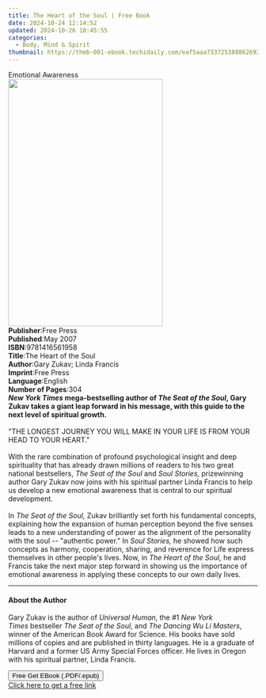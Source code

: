 ```yaml
---
title: The Heart of the Soul | Free Book
date: 2024-10-24 12:14:52
updated: 2024-10-26 10:45:55
categories:
  - Body, Mind & Spirit
thumbnail: https://thmb-001-ebook.techidaily.com/eaf5aaa7337253888626927cb16cca106c3df6ba53aa502373b637d9990012cc.jpg
---
```

<main id="book-container">
  <div class="flex flex-col">
    <div class="book-brief flex-1 py-6 px-4 sm:p-6 md:py-10 md:px-8">
      <!-- brief-->
      <div class="book-brief-main">Emotional Awareness</div>
    </div>
    <div
      class="book-meta-info flex-1 grid gap-4 col-start-1 col-end-3 row-start-1 sm:mb-6 sm:grid-cols-4 lg:gap-6 lg:col-start-2 lg:row-end-6 lg:row-span-6 lg:mb-0"
    >
      <div
        class="book-meta-info-left place-content-center mt-4 p-4 text-sm leading-6 col-start-2 col-span-2 dark:text-slate-400"
      >
        <img
          class="w-full h-500 object-cover rounded-lg sm:h-255 sm:col-span-2 lg:col-span-full"
          src="https://img-001-ebook.techidaily.com/d2ed284932bae3a49bcf5f7b362254e52d958558ed0d18ebe21ddf117c3d6b3c.jpg"
          alt=""
          width="312"
          height="500"
        />
      </div>
      <div
        class="book-meta-info-right mt-2 col-start-1 row-start-2 col-span-3 self-center"
      >
        <!-- meta data  -->
        <div class="flex flex-col px-4 md:px-8">
          <div class="flex-1">
            <strong>Publisher</strong>:<span class="px-2">Free Press</span>
          </div>
          <div class="flex-1">
            <strong>Published</strong>:<span class="px-2">May 2007</span>
          </div>
          <div class="flex-1">
            <strong>ISBN</strong>:<span class="px-2">9781416561958</span>
          </div>
          <div class="flex-1">
            <strong>Title</strong>:<span class="px-2"
              >The Heart of the Soul</span
            >
          </div>
          <div class="flex-1">
            <strong>Author</strong>:<span class="px-2"
              >Gary Zukav; Linda Francis</span
            >
          </div>
          <div class="flex-1">
            <strong>Imprint</strong>:<span class="px-2">Free Press</span>
          </div>
          <div class="flex-1">
            <strong>Language</strong>:<span class="px-2">English</span>
          </div>
          <div class="flex-1">
            <strong>Number of Pages</strong>:<span class="px-2">304</span>
          </div>
        </div>
      </div>
    </div>
    <div class="book-description flex-1 py-6 px-4 sm:p-6 md:py-10 md:px-8">
      <div class="book-description-main">
        <div accordion-content="" id="description">
          <b
            ><i>New York Times </i>mega-bestselling author of
            <i>The Seat of the Soul</i>, Gary Zukav takes a giant leap forward
            in his message, with this guide to the next level of spiritual
            growth.</b
          ><br /><br />"THE LONGEST JOURNEY YOU WILL MAKE IN YOUR LIFE IS FROM
          YOUR HEAD TO YOUR HEART."<br />
          <br />With the rare combination of profound psychological insight and
          deep spirituality that has already drawn millions of readers to his
          two great national bestsellers, <i>The Seat of the Soul</i> and
          <i>Soul Stories,</i> prizewinning author Gary Zukav now joins with his
          spiritual partner Linda Francis to help us develop a new emotional
          awareness that is central to our spiritual development.<br />
          <br />In <i>The Seat of the Soul,</i> Zukav brilliantly set forth his
          fundamental concepts, explaining how the expansion of human perception
          beyond the five senses leads to a new understanding of power as the
          alignment of the personality with the soul -- "authentic power." In
          <i>Soul Stories,</i> he showed how such concepts as harmony,
          cooperation, sharing, and reverence for Life express themselves in
          other people's lives. Now, in <i>The Heart of the Soul,</i> he and
          Francis take the next major step forward in showing us the importance
          of emotional awareness in applying these concepts to our own daily
          lives.
        </div>
        <div class="accordion-fader"></div>
      </div>
    </div>
    <div class="book-excerpts flex-1 py-6 px-4 sm:p-6 md:py-10 md:px-8">
      <!-- excerpts-->
      <div class="book-excerpts-main">
        <hr />
        <h4 class="placeholder placeholder-heading">
          <span>About the Author</span>
        </h4>
        <p>
          Gary Zukav is the author of&nbsp;<i>Universal Human</i>,&nbsp;the
          #1&nbsp;<i>New York Times</i>&nbsp;bestseller<i>&nbsp;The</i>&nbsp;<i
            >Seat of the Soul</i
          >, and&nbsp;<i>The Dancing Wu Li&nbsp;Masters</i>, winner of the
          American Book Award for Science. His books have sold millions of
          copies and are published in thirty languages. He is a graduate of
          Harvard and a former US Army Special Forces officer. He lives in
          Oregon with his spiritual partner, Linda Francis.
        </p>
      </div>
    </div>
    <div
      class="book-about-author flex-1 py-6 px-4 sm:p-6 md:py-10 md:px-8"
    ></div>
    <div class="book-free-get flex-1 py-6 px-4 sm:p-6 md:py-10 md:px-8">
      <button
        id="btn-free-get"
        class="bg-blue-500 hover:bg-blue-700 text-white font-bold py-2 px-4 rounded"
      >
        Free Get EBook (.PDF/.epub)
      </button>
      <div id="countdown-display" class="px-2 text-lg mt-2"></div>
      <a
        id="free-link"
        class="hidden bg-blue-500 hover:bg-blue-700 text-white font-bold py-2 px-4 rounded"
        href="https://www.ebooks.com/en-us/book/292630/the-heart-of-the-soul/gary-zukav/"
        target="_blank"
        >Click here to get a free link</a
      >
    </div>
    <script>
      let countdownTime = 0;
      let countdownInterval = null;
      document
        .getElementById('btn-free-get')
        .addEventListener('click', startCountdown);
      function startCountdown() {
        countdownTime = new Date().getTime() + 60000 * 3;
        countdownInterval = setInterval(updateCountdown, 1000);
        document.getElementById('btn-free-get').disabled = true;
        document
          .getElementById('btn-free-get')
          .classList.add('bg-gray-500', 'cursor-not-allowed');
      }
      function updateCountdown() {
        let currentTime = new Date().getTime();
        let timeLeft = countdownTime - currentTime;
        let secondsLeft = Math.floor(timeLeft / 1000);
        document.getElementById('countdown-display').innerHTML =
          `Remaining time: ${secondsLeft} seconds.`;
        if (secondsLeft <= 0) {
          clearInterval(countdownInterval);
          document.getElementById('btn-free-get').classList.add('hidden');
          document.getElementById('free-link').classList.remove('hidden');
          document.getElementById('countdown-display').innerHTML = '';
        }
      }
    </script>
  </div>
</main>
